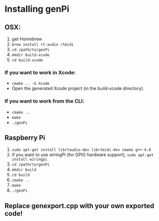 # Installing genPi

## OSX:
1. get Homebrew
2. `brew install rt-audio rtmidi`
3. `cd /path/to/genPi`
4. `mkdir build-xcode`
5. `cd build-xcode`

### If you want to work in Xcode:
- `cmake .. -G Xcode`
- Open the generated Xcode project (in the build-xcode directory).

### If you want to work from the CLI:
- `cmake ..`
- `make`
- `./genPi`

## Raspberry Pi
1. `sudo apt-get install librtaudio-dev librtmidi-dev cmake g++-4.9`
2. if you want to use wiringPi (for GPIO hardware support), `sudo apt-get install wiringpi`
3. `cd /path/to/genPi`
4. `mkdir build`
5. `cd build`
6. `cmake ..`
7. `make`
8. `./genPi`

## Replace genexport.cpp with your own exported code!